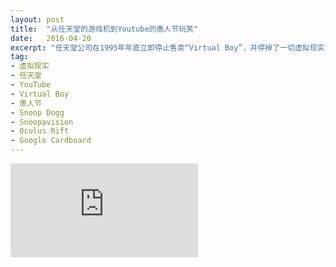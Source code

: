 ```yaml
---
layout: post
title:  "从任天堂的游戏机到Youtube的愚人节玩笑"
date:   2016-04-20
excerpt: "任天堂公司在1995年年底立即停止售卖“Virtual Boy”，并停掉了一切虚拟现实游戏的后续研发。2007年，GamePro杂志评选“十大最糟糕游戏机”，这个前卫的“Virtual Boy”虚拟现实设备，名列第五。自此以后，不仅任天堂，各大游戏公司对“虚拟现实游戏” 谈虎色变，纷纷停止了相关研发。这一停，就是二十年。"
tag:
- 虚拟现实
- 任天堂
- YouTube
- Virtual Boy
- 愚人节
- Snoop Dogg
- Snoopavision
- Oculus Rift
- Google Cardboard
---
```


<iframe id="article_iframe" src="https://zhuanlan.zhihu.com/p/20782282" frameborder="0" allowfullscreen onload="span();"></iframe>

<script>
function span() {
    document.getElementById("article_iframe").width=document.getElementsByClassName("block-left")[0].offsetWidth*0.8;
    document.getElementById("article_iframe").height=screen.height;
}
</script>